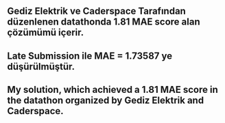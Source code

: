 ## Gediz Elektrik ve Caderspace Tarafından düzenlenen datathonda 1.81 MAE score alan çözümümü içerir. ##
## Late Submission ile MAE = 1.73587 ye düşürülmüştür.
## My solution, which achieved a 1.81 MAE score in the datathon organized by Gediz Elektrik and Caderspace. ##
